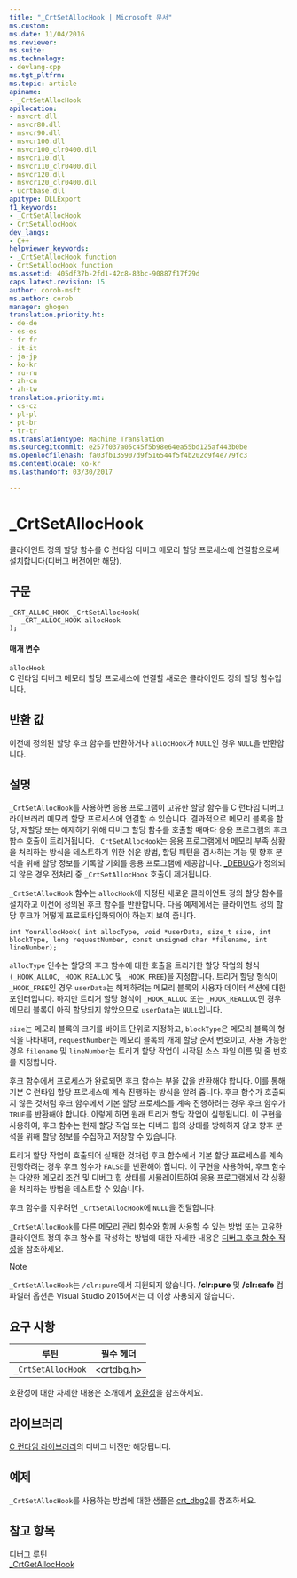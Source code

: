 ```yaml
---
title: "_CrtSetAllocHook | Microsoft 문서"
ms.custom: 
ms.date: 11/04/2016
ms.reviewer: 
ms.suite: 
ms.technology:
- devlang-cpp
ms.tgt_pltfrm: 
ms.topic: article
apiname:
- _CrtSetAllocHook
apilocation:
- msvcrt.dll
- msvcr80.dll
- msvcr90.dll
- msvcr100.dll
- msvcr100_clr0400.dll
- msvcr110.dll
- msvcr110_clr0400.dll
- msvcr120.dll
- msvcr120_clr0400.dll
- ucrtbase.dll
apitype: DLLExport
f1_keywords:
- _CrtSetAllocHook
- CrtSetAllocHook
dev_langs:
- C++
helpviewer_keywords:
- _CrtSetAllocHook function
- CrtSetAllocHook function
ms.assetid: 405df37b-2fd1-42c8-83bc-90887f17f29d
caps.latest.revision: 15
author: corob-msft
ms.author: corob
manager: ghogen
translation.priority.ht:
- de-de
- es-es
- fr-fr
- it-it
- ja-jp
- ko-kr
- ru-ru
- zh-cn
- zh-tw
translation.priority.mt:
- cs-cz
- pl-pl
- pt-br
- tr-tr
ms.translationtype: Machine Translation
ms.sourcegitcommit: e257f037a05c45f5b98e64ea55bd125af443b0be
ms.openlocfilehash: fa03fb135907d9f516544f5f4b202c9f4e779fc3
ms.contentlocale: ko-kr
ms.lasthandoff: 03/30/2017

---
```

# <a name="crtsetallochook"></a>_CrtSetAllocHook
클라이언트 정의 할당 함수를 C 런타임 디버그 메모리 할당 프로세스에 연결함으로써 설치합니다(디버그 버전에만 해당).  
  
## <a name="syntax"></a>구문  
  
```  
_CRT_ALLOC_HOOK _CrtSetAllocHook(  
   _CRT_ALLOC_HOOK allocHook   
);  
```  
  
#### <a name="parameters"></a>매개 변수  
 `allocHook`  
 C 런타임 디버그 메모리 할당 프로세스에 연결할 새로운 클라이언트 정의 할당 함수입니다.  
  
## <a name="return-value"></a>반환 값  
 이전에 정의된 할당 후크 함수를 반환하거나 `allocHook`가 `NULL`인 경우 `NULL`을 반환합니다.  
  
## <a name="remarks"></a>설명  
 `_CrtSetAllocHook`를 사용하면 응용 프로그램이 고유한 할당 함수를 C 런타임 디버그 라이브러리 메모리 할당 프로세스에 연결할 수 있습니다. 결과적으로 메모리 블록을 할당, 재할당 또는 해제하기 위해 디버그 할당 함수를 호출할 때마다 응용 프로그램의 후크 함수 호출이 트리거됩니다. `_CrtSetAllocHook`는 응용 프로그램에서 메모리 부족 상황을 처리하는 방식을 테스트하기 위한 쉬운 방법, 할당 패턴을 검사하는 기능 및 향후 분석을 위해 할당 정보를 기록할 기회를 응용 프로그램에 제공합니다. [_DEBUG](../../c-runtime-library/debug.md)가 정의되지 않은 경우 전처리 중 `_CrtSetAllocHook` 호출이 제거됩니다.  
  
 `_CrtSetAllocHook` 함수는 `allocHook`에 지정된 새로운 클라이언트 정의 할당 함수를 설치하고 이전에 정의된 후크 함수를 반환합니다. 다음 예제에서는 클라이언트 정의 할당 후크가 어떻게 프로토타입화되어야 하는지 보여 줍니다.  
  
```  
int YourAllocHook( int allocType, void *userData, size_t size, int   
blockType, long requestNumber, const unsigned char *filename, int   
lineNumber);  
```  
  
 `allocType` 인수는 할당의 후크 함수에 대한 호출을 트리거한 할당 작업의 형식`(_HOOK_ALLOC`, `_HOOK_REALLOC` 및 `_HOOK_FREE`)을 지정합니다. 트리거 할당 형식이 `_HOOK_FREE`인 경우 `userData`는 해제하려는 메모리 블록의 사용자 데이터 섹션에 대한 포인터입니다. 하지만 트리거 할당 형식이 `_HOOK_ALLOC` 또는 `_HOOK_REALLOC`인 경우 메모리 블록이 아직 할당되지 않았으므로 `userData`는 `NULL`입니다.  
  
 `size`는 메모리 블록의 크기를 바이트 단위로 지정하고, `blockType`은 메모리 블록의 형식을 나타내며, `requestNumber`는 메모리 블록의 개체 할당 순서 번호이고, 사용 가능한 경우 `filename` 및 `lineNumber`는 트리거 할당 작업이 시작된 소스 파일 이름 및 줄 번호를 지정합니다.  
  
 후크 함수에서 프로세스가 완료되면 후크 함수는 부울 값을 반환해야 합니다. 이를 통해 기본 C 런타임 할당 프로세스에 계속 진행하는 방식을 알려 줍니다. 후크 함수가 호출되지 않은 것처럼 후크 함수에서 기본 할당 프로세스를 계속 진행하려는 경우 후크 함수가 `TRUE`를 반환해야 합니다. 이렇게 하면 원래 트리거 할당 작업이 실행됩니다. 이 구현을 사용하여, 후크 함수는 현재 할당 작업 또는 디버그 힙의 상태를 방해하지 않고 향후 분석을 위해 할당 정보를 수집하고 저장할 수 있습니다.  
  
 트리거 할당 작업이 호출되어 실패한 것처럼 후크 함수에서 기본 할당 프로세스를 계속 진행하려는 경우 후크 함수가 `FALSE`를 반환해야 합니다. 이 구현을 사용하여, 후크 함수는 다양한 메모리 조건 및 디버그 힙 상태를 시뮬레이트하여 응용 프로그램에서 각 상황을 처리하는 방법을 테스트할 수 있습니다.  
  
 후크 함수를 지우려면 `_CrtSetAllocHook`에 `NULL`을 전달합니다.  
  
 `_CrtSetAllocHook`를 다른 메모리 관리 함수와 함께 사용할 수 있는 방법 또는 고유한 클라이언트 정의 후크 함수를 작성하는 방법에 대한 자세한 내용은 [디버그 후크 함수 작성](/visualstudio/debugger/debug-hook-function-writing)을 참조하세요.  
  
> [!NOTE]
>  `_CrtSetAllocHook`는 `/clr:pure`에서 지원되지 않습니다. **/clr:pure** 및 **/clr:safe** 컴파일러 옵션은 Visual Studio 2015에서는 더 이상 사용되지 않습니다.  
  
## <a name="requirements"></a>요구 사항  
  
|루틴|필수 헤더|  
|-------------|---------------------|  
|`_CrtSetAllocHook`|\<crtdbg.h>|  
  
 호환성에 대한 자세한 내용은 소개에서 [호환성](../../c-runtime-library/compatibility.md)을 참조하세요.  
  
## <a name="libraries"></a>라이브러리  
 [C 런타임 라이브러리](../../c-runtime-library/crt-library-features.md)의 디버그 버전만 해당됩니다.  
  
## <a name="example"></a>예제  
 `_CrtSetAllocHook`를 사용하는 방법에 대한 샘플은 [crt_dbg2](http://msdn.microsoft.com/en-us/21e1346a-6a17-4f57-b275-c76813089167)를 참조하세요.  
  
## <a name="see-also"></a>참고 항목  
 [디버그 루틴](../../c-runtime-library/debug-routines.md)   
 [_CrtGetAllocHook](../../c-runtime-library/reference/crtgetallochook.md)
